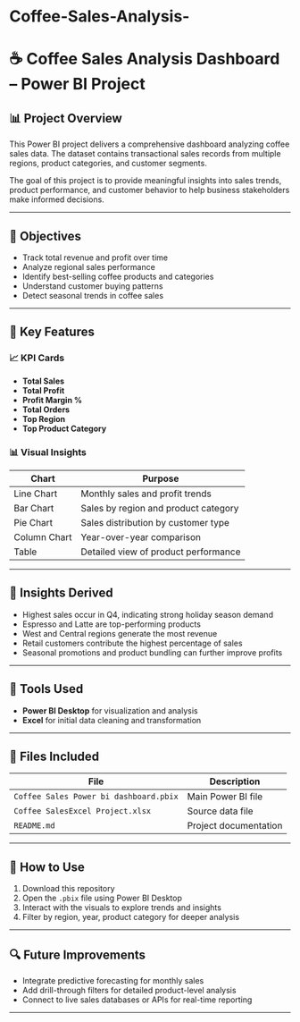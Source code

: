 # Coffee-Sales-Analysis-



# ☕ Coffee Sales Analysis Dashboard – Power BI Project

## 📊 Project Overview
This Power BI project delivers a comprehensive dashboard analyzing coffee sales data. The dataset contains transactional sales records from multiple regions, product categories, and customer segments.

The goal of this project is to provide meaningful insights into sales trends, product performance, and customer behavior to help business stakeholders make informed decisions.

---

## 🎯 Objectives
- Track total revenue and profit over time
- Analyze regional sales performance
- Identify best-selling coffee products and categories
- Understand customer buying patterns
- Detect seasonal trends in coffee sales

---

## 📌 Key Features

### 📈 KPI Cards
- **Total Sales**
- **Total Profit**
- **Profit Margin %**
- **Total Orders**
- **Top Region**
- **Top Product Category**

### 📊 Visual Insights
| Chart | Purpose |
|-------|---------|
| Line Chart | Monthly sales and profit trends |
| Bar Chart | Sales by region and product category |
| Pie Chart | Sales distribution by customer type |
| Column Chart | Year-over-year comparison |
| Table | Detailed view of product performance |

---

## 🧠 Insights Derived
- Highest sales occur in Q4, indicating strong holiday season demand
- Espresso and Latte are top-performing products
- West and Central regions generate the most revenue
- Retail customers contribute the highest percentage of sales
- Seasonal promotions and product bundling can further improve profits

---

## 🔧 Tools Used
- **Power BI Desktop** for visualization and analysis
- **Excel** for initial data cleaning and transformation

---

## 📂 Files Included
| File | Description |
|------|-------------|
| `Coffee Sales Power bi dashboard.pbix` | Main Power BI file |
| `Coffee SalesExcel Project.xlsx` | Source data file |
| `README.md` | Project documentation |

---

## 🚀 How to Use
1. Download this repository
2. Open the `.pbix` file using Power BI Desktop
3. Interact with the visuals to explore trends and insights
4. Filter by region, year, product category for deeper analysis

---

## 🔍 Future Improvements
- Integrate predictive forecasting for monthly sales
- Add drill-through filters for detailed product-level analysis
- Connect to live sales databases or APIs for real-time reporting

---



